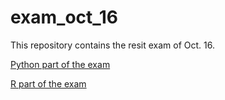 # exam_oct_16
This repository contains the resit exam of Oct. 16.

[Python part of the exam](https://github.com/marisadegelder/exam_oct_16/blob/master/exam_Oct_16_2018_Python.ipynb)

[R part of the exam](https://github.com/marisadegelder/exam_oct_16/blob/master/Resit_1_Exam%20R.ipynb)
